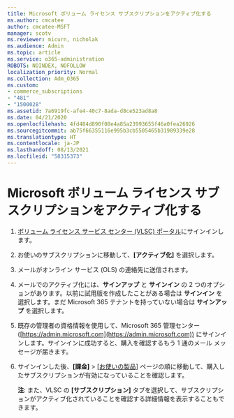 ```yaml
---
title: Microsoft ボリューム ライセンス サブスクリプションをアクティブ化する
ms.author: cmcatee
author: cmcatee-MSFT
manager: scotv
ms.reviewer: micurn, nicholak
ms.audience: Admin
ms.topic: article
ms.service: o365-administration
ROBOTS: NOINDEX, NOFOLLOW
localization_priority: Normal
ms.collection: Adm_O365
ms.custom:
- commerce_subscriptions
- "481"
- "1500028"
ms.assetid: 7a6919fc-afe4-40c7-8ada-d8ce523ad8a8
ms.date: 04/21/2020
ms.openlocfilehash: 4fd484d890f08e4a85a23993655f46a0fea26926
ms.sourcegitcommit: ab75f66355116e995b3cb5505465b31989339e28
ms.translationtype: HT
ms.contentlocale: ja-JP
ms.lasthandoff: 08/13/2021
ms.locfileid: "58315373"
---
```

# <a name="activating-a-microsoft-volume-license-subscription"></a>Microsoft ボリューム ライセンス サブスクリプションをアクティブ化する

1. [ボリューム ライセンス サービス センター (VLSC) ポータル](https://go.microsoft.com/fwlink/p/?LinkId=329762)にサインインします。
2. お使いのサブスクリプションに移動して、**[アクティブ化]** を選択します。
3. メールがオンライン サービス (OLS) の連絡先に送信されます。
4. メールでのアクティブ化には、**サインアップ** と **サインイン** の 2 つのオプションがあります。以前に試用版を作成したことがある場合は **サインイン** を選択します。まだ Microsoft 365 テナントを持っていない場合は **サインアップ** を選択します。
5. 既存の管理者の資格情報を使用して、Microsoft 365 管理センター ([https://admin.microsoft.com](https://admin.microsoft.com)) にサインインします。サインインに成功すると、購入を確認するもう 1 通のメール メッセージが届きます。
6. サインインした後、**[課金]** \> [[お使いの製品]](https://go.microsoft.com/fwlink/p/?linkid=842054) ページの順に移動して、購入したサブスクリプションが有効になっていることを確認します。 

    **注**: また、VLSC の **[サブスクリプション]** タブを選択して、サブスクリプションがアクティブ化されていることを確認する詳細情報を表示することもできます。

